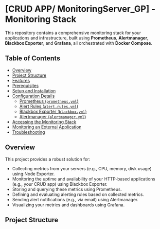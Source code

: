 # [CRUD APP/ MonitoringServer_GP] - Monitoring Stack

This repository contains a comprehensive monitoring stack for your applications and infrastructure, built using **Prometheus**, **Alertmanager**, **Blackbox Exporter**, and **Grafana**, all orchestrated with **Docker Compose**.

## Table of Contents

- [Overview](#overview)
- [Project Structure](#project-structure)
- [Features](#features)
- [Prerequisites](#prerequisites)
- [Setup and Installation](#setup-and-installation)
- [Configuration Details](#configuration-details)
  - [Prometheus (`prometheus.yml`)](#prometheus-prometheusyml)
  - [Alert Rules (`alert.rules.yml`)](#alert-rules-alertrulesyml)
  - [Blackbox Exporter (`blackbox.yml`)](#blackbox-exporter-blackboxyml)
  - [Alertmanager (`alertmanager.yml`)](#alertmanager-alertmanageryml)
- [Accessing the Monitoring Stack](#accessing-the-monitoring-stack)
- [Monitoring an External Application](#monitoring-an-external-application)
- [Troubleshooting](#troubleshooting)

## Overview

This project provides a robust solution for:
- Collecting metrics from your servers (e.g., CPU, memory, disk usage) using Node Exporter.
- Monitoring the uptime and availability of your HTTP-based applications (e.g., your CRUD app) using Blackbox Exporter.
- Storing and querying these metrics using Prometheus.
- Defining and evaluating alerting rules based on collected metrics.
- Sending alert notifications (e.g., via email) using Alertmanager.
- Visualizing your metrics and dashboards using Grafana.

## Project Structure
